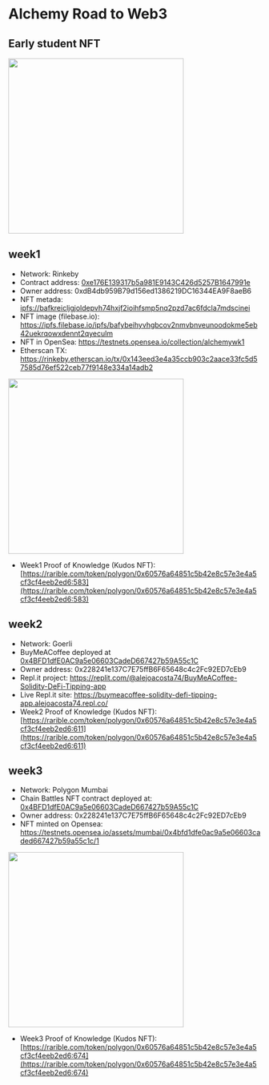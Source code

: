 # Alchemy Road to Web3

## Early student NFT

<a href="https://opensea.io/assets/matic/0x60576a64851c5b42e8c57e3e4a5cf3cf4eeb2ed6/513/"><img src="https://lh3.googleusercontent.com/RtjxvypXaqSpxjAuORcuWSQ5pe0I9UfGH-DDa1jrCV2N3O0tVR5gjHL6bgIhdXNpHI4ZOgbeZbOJmIrZho4rAKh56LTCdg506JIw064=s0" height="350px"></a>


## week1

- Network: Rinkeby
- Contract address:   [0xe176E139317b5a981E9143C426d5257B1647991e](https://rinkeby.etherscan.io/address/0xe176E139317b5a981E9143C426d5257B1647991e)
- Owner address: 0xdB4db959B79d156ed1386219DC16344EA9F8aeB6
- NFT metada: [ipfs://bafkreicljgjoldepvh74hxjf2ioihfsmp5nq2pzd7ac6fdcla7mdscinei](ipfs://bafkreicljgjoldepvh74hxjf2ioihfsmp5nq2pzd7ac6fdcla7mdscinei)
- NFT image (filebase.io): https://ipfs.filebase.io/ipfs/bafybeihyvhgbcov2nmvbnveunoodokme5eb42uekrqowxdennt2qyeculm
- NFT in OpenSea: https://testnets.opensea.io/collection/alchemywk1
- Etherscan TX: https://rinkeby.etherscan.io/tx/0x143eed3e4a35ccb903c2aace33fc5d57585d76ef522ceb77f9148e334a14adb2

<a href="https://testnets.opensea.io/assets/rinkeby/0xe176e139317b5a981e9143c426d5257b1647991e/0"><img  src="https://ipfs.filebase.io/ipfs/bafybeihyvhgbcov2nmvbnveunoodokme5eb42uekrqowxdennt2qyeculm" height="350px"></a>

- Week1 Proof of Knowledge (Kudos NFT): [https://rarible.com/token/polygon/0x60576a64851c5b42e8c57e3e4a5cf3cf4eeb2ed6:583](https://rarible.com/token/polygon/0x60576a64851c5b42e8c57e3e4a5cf3cf4eeb2ed6:583)


## week2

- Network: Goerli
- BuyMeACoffee deployed at [0x4BFD1dfE0AC9a5e06603CadeD667427b59A55c1C](https://goerli.etherscan.io/address/0x4bfd1dfe0ac9a5e06603caded667427b59a55c1c)
- Owner address: 0x228241e137C7E75ffB6F65648c4c2Fc92ED7cEb9
- Repl.it project: https://replit.com/@alejoacosta74/BuyMeACoffee-Solidity-DeFi-Tipping-app
- Live Repl.it site: https://buymeacoffee-solidity-defi-tipping-app.alejoacosta74.repl.co/
- Week2 Proof of Knowledge (Kudos NFT): [https://rarible.com/token/polygon/0x60576a64851c5b42e8c57e3e4a5cf3cf4eeb2ed6:611](https://rarible.com/token/polygon/0x60576a64851c5b42e8c57e3e4a5cf3cf4eeb2ed6:611)

## week3

- Network: Polygon Mumbai
- Chain Battles NFT contract deployed at: [0x4BFD1dfE0AC9a5e06603CadeD667427b59A55c1C](https://mumbai.polygonscan.com/address/0x4bfd1dfe0ac9a5e06603caded667427b59a55c1c)
- Owner address: 0x228241e137C7E75ffB6F65648c4c2Fc92ED7cEb9
- NFT minted on Opensea: https://testnets.opensea.io/assets/mumbai/0x4bfd1dfe0ac9a5e06603caded667427b59a55c1c/1

<a href="https://testnets.opensea.io/assets/mumbai/0x4bfd1dfe0ac9a5e06603caded667427b59a55c1c/1"><img src="https://openseauserdata.com/files/3077a1440c4d7be82f38b1ccbef8030b.svg" height="350px"></a>

- Week3 Proof of Knowledge (Kudos NFT): [https://rarible.com/token/polygon/0x60576a64851c5b42e8c57e3e4a5cf3cf4eeb2ed6:674](https://rarible.com/token/polygon/0x60576a64851c5b42e8c57e3e4a5cf3cf4eeb2ed6:674)